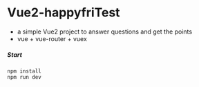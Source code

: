 # Vue2-happyfriTest
- a simple Vue2 project to answer questions and get the points
- vue + vue-router + vuex
##### Start
```
npm install
npm run dev
```
